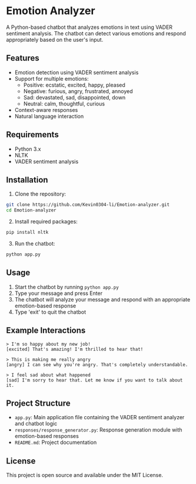 # Emotion Analyzer

A Python-based chatbot that analyzes emotions in text using VADER sentiment analysis. The chatbot can detect various emotions and respond appropriately based on the user's input.

## Features

- Emotion detection using VADER sentiment analysis
- Support for multiple emotions:
  - Positive: ecstatic, excited, happy, pleased
  - Negative: furious, angry, frustrated, annoyed
  - Sad: devastated, sad, disappointed, down
  - Neutral: calm, thoughtful, curious
- Context-aware responses
- Natural language interaction

## Requirements

- Python 3.x
- NLTK
- VADER sentiment analysis

## Installation

1. Clone the repository:
```bash
git clone https://github.com/Kevin0304-li/Emotion-analyzer.git
cd Emotion-analyzer
```

2. Install required packages:
```bash
pip install nltk
```

3. Run the chatbot:
```bash
python app.py
```

## Usage

1. Start the chatbot by running `python app.py`
2. Type your message and press Enter
3. The chatbot will analyze your message and respond with an appropriate emotion-based response
4. Type 'exit' to quit the chatbot

## Example Interactions

```
> I'm so happy about my new job!
[excited] That's amazing! I'm thrilled to hear that!

> This is making me really angry
[angry] I can see why you're angry. That's completely understandable.

> I feel sad about what happened
[sad] I'm sorry to hear that. Let me know if you want to talk about it.
```

## Project Structure

- `app.py`: Main application file containing the VADER sentiment analyzer and chatbot logic
- `responses/response_generator.py`: Response generation module with emotion-based responses
- `README.md`: Project documentation

## License

This project is open source and available under the MIT License. 